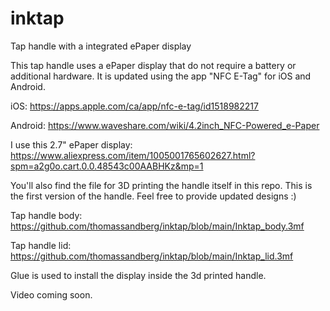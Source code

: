 # inktap
Tap handle with a integrated ePaper display

This tap handle uses a ePaper display that do not require a battery or additional hardware.
It is updated using the app "NFC E-Tag" for iOS and Android.

iOS:
https://apps.apple.com/ca/app/nfc-e-tag/id1518982217

Android:
https://www.waveshare.com/wiki/4.2inch_NFC-Powered_e-Paper

I use this 2.7" ePaper display:
https://www.aliexpress.com/item/1005001765602627.html?spm=a2g0o.cart.0.0.48543c00AABHKz&mp=1

You'll also find the file for 3D printing the handle itself in this repo.
This is the first version of the handle. Feel free to provide updated designs :)

Tap handle body:
https://github.com/thomassandberg/inktap/blob/main/Inktap_body.3mf

Tap handle lid:
https://github.com/thomassandberg/inktap/blob/main/Inktap_lid.3mf

Glue is used to install the display inside the 3d printed handle.

Video coming soon.
